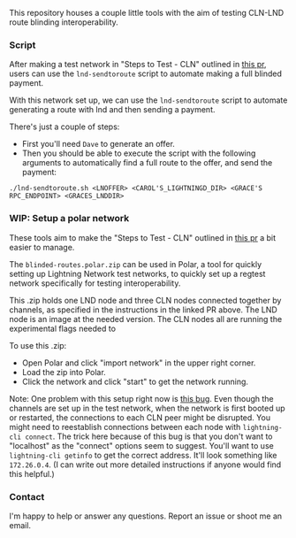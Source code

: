This repository houses a couple little tools with the aim of testing CLN-LND route blinding interoperability.

### Script

After making a test network in "Steps to Test - CLN" outlined in [this pr](https://github.com/lightningnetwork/lnd/pull/7267), users can use the `lnd-sendtoroute` script to automate making a full blinded payment.

With this network set up, we can use the `lnd-sendtoroute` script to automate generating a route with lnd and then sending a payment.

There's just a couple of steps:
- First you'll need `Dave` to generate an offer.
- Then you should be able to execute the script with the following arguments to automatically find a full route to the offer, and send the payment:

```
./lnd-sendtoroute.sh <LNOFFER> <CAROL'S_LIGHTNINGD_DIR> <GRACE'S RPC_ENDPOINT> <GRACES_LNDDIR>
```

### WIP: Setup a polar network

These tools aim to make the "Steps to Test - CLN" outlined in [this pr](https://github.com/lightningnetwork/lnd/pull/7267) a bit easier to manage.

The `blinded-routes.polar.zip` can be used in Polar, a tool for quickly setting up Lightning Network test networks, to quickly set up a regtest network specifically for testing interoperability.

This .zip holds one LND node and three CLN nodes connected together by channels, as specified in the instructions in the linked PR above. The LND node is an image at the needed version. The CLN nodes all are running the experimental flags needed to 

To use this .zip:
* Open Polar and click "import network" in the upper right corner.
* Load the zip into Polar.
* Click the network and click "start" to get the network running.

Note: One problem with this setup right now is [this bug](https://github.com/jamaljsr/polar/issues/747). Even though the channels are set up in the test network, when the network is first booted up or restarted, the connections to each CLN peer might be disrupted. You might need to reestablish connections between each node with `lightning-cli connect`. The trick here because of this bug is that you don't want to "localhost" as the "connect" options seem to suggest. You'll want to use `lightning-cli getinfo` to get the correct address. It'll look something like `172.26.0.4`. (I can write out more detailed instructions if anyone would find this helpful.)

### Contact

I'm happy to help or answer any questions. Report an issue or shoot me an email.
